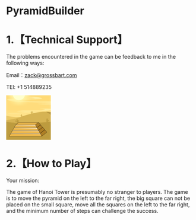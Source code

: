 # PyramidBuilder

# 1.【Technical Support】

The problems encountered in the game can be feedback to me in the following ways:

Email：zack@grossbart.com

TEl: +1 514889235

![image](https://github.com/MMK460/PyramidBuilder/blob/master/icon-60%402x.png)


# 2.【How to Play】

Your mission: 

The game of Hanoi Tower is presumably no stranger to players. The game is to move the pyramid on the left to the far right, the big square can not be placed on the small square, move all the squares on the left to the far right, and the minimum number of steps can challenge the success.
